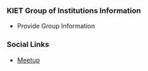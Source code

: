 ### KIET Group of Institutions Information
* Provide Group Information

### Social Links
* [Meetup](#)


